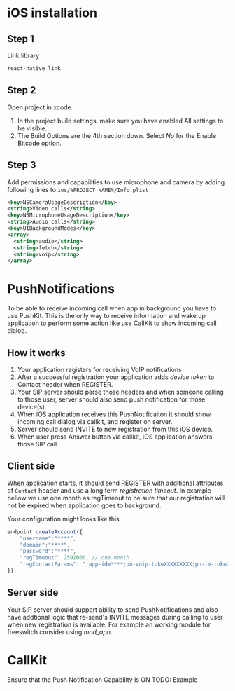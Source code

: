 # iOS installation

## Step 1
Link library

```bash
react-native link
```

## Step 2
Open project in xcode.
1. In the project build settings, make sure you have enabled All settings to be visible.
2. The Build Options are the 4th section down. Select *No* for the Enable Bitcode option.

## Step 3
Add permissions and capabilities to use microphone and camera by adding following lines to `ios/%PROJECT_NAME%/Info.plist`

```xml
<key>NSCameraUsageDescription</key>
<string>Video calls</string>
<key>NSMicrophoneUsageDescription</key>
<string>Audio calls</string>
<key>UIBackgroundModes</key>
<array>
  <string>audio</string>
  <string>fetch</string>
  <string>voip</string>
</array>
```

# PushNotifications

To be able to receive incoming call when app in background you have to use PushKit.
This is the only way to receive information and wake up application to perform some action like use CallKit to show incoming call dialog.

## How it works
1. Your application registers for receiving VoIP notifications
2. After a successful registration your application adds *device token* to Contact header when REGISTER.
3. Your SIP server should parse those headers and when someone calling to those user, server should also send push notification for those device(s).
4. When iOS application receives this PushNotificaiton it should show incoming call dialog via callkit, and register on server.
5. Server should send INVITE to new registration from this iOS device.
6. When user press Answer button via callkit, iOS application answers those SIP call.

## Client side
When application starts, it should send REGISTER with additional attributes of `Contact` header and use a long term *registration timeout*.
In example bellow we use one month as regTimeout to be sure that our registration will not be expired when application goes to background.

Your configuration might looks like this
```javascript
endpoint.createAccount({
    "username":"****",
    "domain":"****",
    "password":"****",
    "regTimeout": 2592000, // one month
    "regContactParams": ";app-id=****;pn-voip-tok=XXXXXXXXX;pn-im-tok=XXXXXXXXXX"
})
```

## Server side
Your SIP server should support ability to send PushNotifications and also have addtional logic that re-send's INVITE messages during calling to user when new registration is available.
For example an working module for freeswitch consider using *mod_apn*.

# CallKit

Ensure that the Push Notification Capability is ON
TODO: Example